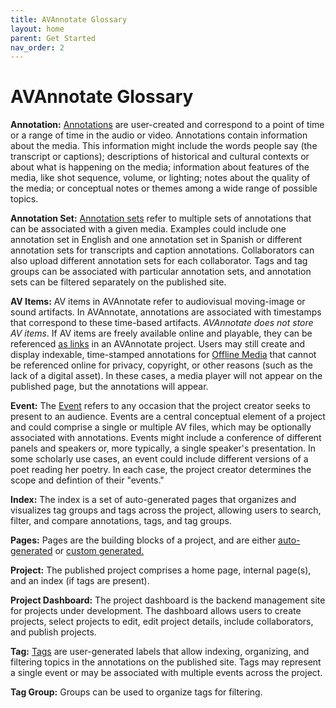 ```yaml
---
title: AVAnnotate Glossary
layout: home
parent: Get Started
nav_order: 2
---
```

# AVAnnotate Glossary

**Annotation:** [Annotations](https://avannotate.github.io/documentation/pages/annotations/) are user-created and correspond to a point of time or a range of time in the audio or video. Annotations contain information about the media. This information might include the words people say (the transcript or captions); descriptions of historical and cultural contexts or about what is happening on the media; information about features of the media, like shot sequence, volume, or lighting; notes about the quality of the media; or conceptual notes or themes among a wide range of possible topics. 

**Annotation Set:** [Annotation sets](https://avannotate.github.io/documentation/pages/annotations/) refer to multiple sets of annotations that can be associated with a given media. Examples could include one annotation set in English and one annotation set in Spanish or different annotation sets for transcripts and caption annotations. Collaborators can also upload different annotation sets for each collaborator. Tags and tag groups can be associated with particular annotation sets, and annotation sets can be filtered separately on the published site. 

**AV Items:** AV items in AVAnnotate refer to audiovisual moving-image or sound artifacts. In AVAnnotate, annotations are associated with timestamps that correspond to these time-based artifacts. *AVAnnotate does not store AV items*. If AV items are freely available online and playable, they can be referenced [as links](https://avannotate.github.io/documentation/pages/av/) in an AVAnnotate project. Users may still create and display indexable, time-stamped annotations for [Offline Media](https://avannotate.github.io/documentation/pages/offline) that cannot be referenced online for privacy, copyright, or other reasons (such as the lack of a digital asset). In these cases, a media player will not appear on the published page, but the annotations will appear.

**Event:** The [Event](https://avannotate.github.io/documentation/pages/events/) refers to any occasion that the project creator seeks to present to an audience. Events are a central conceptual element of a project and could comprise a single or multiple AV files, which may be optionally associated with annotations. Events might include a conference of different panels and speakers or, more typically, a single speaker's presentation. In some scholarly use cases, an event could include different versions of a poet reading her poetry. In each case, the project creator determines the scope and defintion of their "events." 

**Index:** The index is a set of auto-generated pages that organizes and visualizes tag groups and tags across the project, allowing users to search, filter, and compare annotations, tags, and tag groups.

**Pages:** Pages are the building blocks of a project, and are either [auto-generated](https://avannotate.github.io/documentation/pages/auto/) or [custom generated.](https://avannotate.github.io/documentation/pages/custom/) 

**Project:** The published project comprises a home page, internal page(s), and an index (if tags are present). 

**Project Dashboard:** The project dashboard is the backend management site for projects under development. The dashboard allows users to create projects, select projects to edit, edit project details, include collaborators, and publish projects. 

**Tag:** [Tags](https://avannotate.github.io/documentation/pages/tags/) are user-generated labels that allow indexing, organizing, and filtering topics in the annotations on the published site. Tags may represent a single event or may be associated with multiple events across the project. 

**Tag Group:** Groups can be used to organize tags for filtering. 
